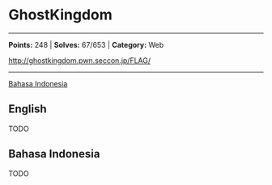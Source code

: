 # GhostKingdom
---
**Points:** 248 | **Solves:** 67/653 | **Category:** Web

http://ghostkingdom.pwn.seccon.jp/FLAG/

---

[Bahasa Indonesia](#bahasa-indonesia)

## English
TODO


## Bahasa Indonesia
TODO
